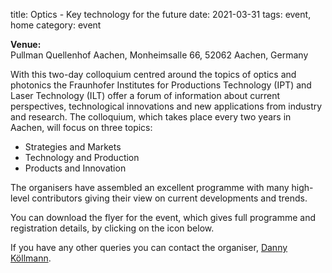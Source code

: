 title: Optics - Key technology for the future
date: 2021-03-31
tags: event, home
category: event

<!--break-->
**Venue:**  
Pullman Quellenhof Aachen, Monheimsalle 66, 52062 Aachen, Germany  
 
With this two-day colloquium centred around the topics of optics and photonics the Fraunhofer Institutes for Productions Technology (IPT) and Laser Technology (ILT) offer a forum of information about current perspectives, technological innovations and new applications from industry and research. The colloquium, which takes place every two years in Aachen, will focus on three topics:

* Strategies and Markets  
* Technology and Production  
* Products and Innovation    
  
The organisers have assembled an excellent programme with many high-level contributors giving their view on current developments and trends.

You can download the flyer for the event, which gives full programme and registration details, by clicking on the icon below.  

If you have any other queries you can contact the organiser, [Danny Köllmann](mailto:Danny.Koellmann@ipt.fraunhofer.de).